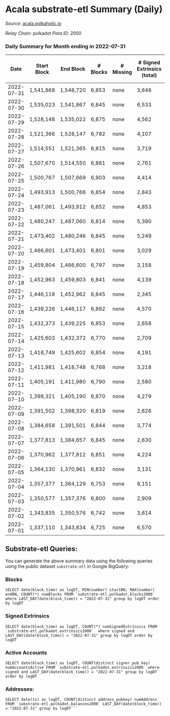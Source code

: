 # Acala substrate-etl Summary (Daily)

_Source_: [acala.polkaholic.io](https://acala.polkaholic.io)

*Relay Chain*: polkadot
*Para ID*: 2000



### Daily Summary for Month ending in 2022-07-31


| Date | Start Block | End Block | # Blocks | # Missing | # Signed Extrinsics (total) | # Active Accounts | # Addresses with Balances | # Events | # Transfers | # XCM Transfers In | # XCM Transfers Out |
| ---- | ----------- | --------- | -------- | --------- | --------------------------- | ----------------- | ------------------------- | -------- | ----------- | ------------------ | ------------------- |
| 2022-07-31 | 1,541,868 | 1,548,720 | 6,853 | none  | 3,648 | 902 | 161,095 | 90,487 | 11,483 ($3,482,033) | 153 ($367,437) | 111 ($116,781) |
| 2022-07-30 | 1,535,023 | 1,541,867 | 6,845 | none  | 6,533 | 1,079 | 161,012 | 111,406 | 14,452 ($3,906,112) | 175 ($273,381) | 122 ($338,401) |
| 2022-07-29 | 1,528,148 | 1,535,022 | 6,875 | none  | 4,562 | 1,060 | 160,928 | 98,032 | 12,766 ($4,686,350) | 134 ($174,038) | 123 ($283,395) |
| 2022-07-28 | 1,521,366 | 1,528,147 | 6,782 | none  | 4,107 | 1,010 | 160,836 | 92,895 | 11,925 ($4,170,530) | 126 ($163,524) | 97 ($365,414) |
| 2022-07-27 | 1,514,551 | 1,521,365 | 6,815 | none  | 3,719 | 686 | 160,758 | 87,300 | 11,165 ($2,887,721) | 152 ($223,490) | 57 ($183,407) |
| 2022-07-26 | 1,507,670 | 1,514,550 | 6,881 | none  | 2,761 | 720 | 160,687 | 80,176 | 10,132 ($12,940,605) | 130 ($89,029.11) | 55 ($121,147) |
| 2022-07-25 | 1,500,767 | 1,507,669 | 6,903 | none  | 4,414 | 798 | 160,600 | 92,123 | 11,803 ($2,496,949) | 114 ($188,310) | 57 ($165,086) |
| 2022-07-24 | 1,493,913 | 1,500,766 | 6,854 | none  | 2,843 | 684 | 160,590 | 80,838 | 10,303 ($1,892,264) | 124 ($142,429) | 76 ($239,662) |
| 2022-07-23 | 1,487,061 | 1,493,912 | 6,852 | none  | 4,853 | 663 | 160,503 | 95,598 | 12,453 ($4,570,778) | 128 ($335,508) | 62 ($1,755,366) |
| 2022-07-22 | 1,480,247 | 1,487,060 | 6,814 | none  | 5,390 | 1,235 | 160,428 | 103,682 | 13,838 ($14,473,084) | 194 ($1,880,326) | 100 ($337,334) |
| 2022-07-21 | 1,473,402 | 1,480,246 | 6,845 | none  | 5,249 | 715 | 160,360 | 97,467 | 12,617 ($2,903,997) | 147 ($194,178) | 79 ($171,180) |
| 2022-07-20 | 1,466,601 | 1,473,401 | 6,801 | none  | 3,029 | 794 | 160,282 | 82,619 | 10,446 ($3,358,464) | 164 ($499,012) | 117 ($516,095) |
| 2022-07-19 | 1,459,804 | 1,466,600 | 6,797 | none  | 3,158 | 877 | 160,215 | 83,563 | 10,542 ($2,713,809) | 188 ($489,866) | 95 ($412,876) |
| 2022-07-18 | 1,452,963 | 1,459,803 | 6,841 | none  | 4,139 | 836 | 160,122 | 91,538 | 11,825 ($2,046,022) | 142 ($177,820) | 110 ($171,865) |
| 2022-07-17 | 1,446,118 | 1,452,962 | 6,845 | none  | 2,345 | 709 | 160,075 | 76,504 | 9,560 ($1,843,017) | 122 ($135,692) | 58 ($111,362) |
| 2022-07-16 | 1,439,226 | 1,446,117 | 6,892 | none  | 4,570 | 632 | 160,018 | 94,002 | 12,127 ($1,462,032) | 138 ($118,989) | 74 ($202,901) |
| 2022-07-15 | 1,432,373 | 1,439,225 | 6,853 | none  | 2,658 | 705 | 159,945 | 79,982 | 10,119 ($5,482,667) | 158 ($1,974,704) | 69 ($1,946,534) |
| 2022-07-14 | 1,425,603 | 1,432,372 | 6,770 | none  | 2,709 | 761 | 159,869 | 80,349 | 10,068 ($1,905,275) | 168 ($136,862) | 71 ($144,833) |
| 2022-07-13 | 1,418,749 | 1,425,602 | 6,854 | none  | 4,191 | 822 | 159,790 | 92,353 | 11,855 ($1,810,020) | 213 ($231,633) | 77 ($255,262) |
| 2022-07-12 | 1,411,981 | 1,418,748 | 6,768 | none  | 3,218 | 951 | 159,707 | 85,490 | 10,885 ($2,291,596) | 249 ($181,545) | 72 ($807,831) |
| 2022-07-11 | 1,405,191 | 1,411,980 | 6,790 | none  | 2,580 | 712 | 159,631 | 77,934 | 9,781 ($2,480,463) | 147 ($612,987) | 65 ($132,435) |
| 2022-07-10 | 1,398,321 | 1,405,190 | 6,870 | none  | 4,279 | 601 | 159,555 | 89,443 | 11,392 ($1,025,188) | 145 ($113,885) | 45 ($130,701) |
| 2022-07-09 | 1,391,502 | 1,398,320 | 6,819 | none  | 2,626 | 665 | 159,500 | 78,202 | 9,756 ($1,446,645) | 111 ($134,214) | 55 ($71,117.73) |
| 2022-07-08 | 1,384,658 | 1,391,501 | 6,844 | none  | 3,774 | 682 | 159,426 | 86,604 | 10,891 ($2,039,628) | 132 ($333,624) | 53 ($518,126) |
| 2022-07-07 | 1,377,813 | 1,384,657 | 6,845 | none  | 2,630 | 799 | 159,339 | 79,491 | 9,990 ($1,478,695) | 167 ($371,413) | 57 ($268,261) |
| 2022-07-06 | 1,370,962 | 1,377,812 | 6,851 | none  | 4,224 | 785 | 159,264 | 89,986 | 11,405 ($1,460,877) | 127 ($97,879.11) | 50 ($181,883) |
| 2022-07-05 | 1,364,130 | 1,370,961 | 6,832 | none  | 3,131 | 876 | 159,139 | 83,906 | 10,691 ($1,917,819) | 148 ($188,207) | 44 ($121,199) |
| 2022-07-04 | 1,357,377 | 1,364,129 | 6,753 | none  | 8,151 | 3,278 | 159,037 | 130,308 | 15,630 ($7,328,523) | 118 ($258,590) | 43 ($178,180) |
| 2022-07-03 | 1,350,577 | 1,357,376 | 6,800 | none  | 2,909 | 804 | 161,262 | 81,471 | 10,239 ($2,057,803) | 112 ($117,560) | 50 ($82,807.87) |
| 2022-07-02 | 1,343,835 | 1,350,576 | 6,742 | none  | 3,614 | 1,012 | 161,163 | 88,172 | 11,495 ($2,771,415) | 170 ($219,056) | 79 ($384,805) |
| 2022-07-01 | 1,337,110 | 1,343,834 | 6,725 | none  | 6,570 | 1,317 | 161,010 | 110,542 | 14,659 ($3,264,473) | 170 ($615,406) | 84 ($501,773) |

## Substrate-etl Queries:
You can generate the above summary data using the following queries using the public dataset `substrate-etl` in Google BigQuery:


### Blocks
```
SELECT date(block_time) as logDT, MIN(number) startBN, MAX(number) endBN, COUNT(*) numBlocks FROM `substrate-etl.polkadot.blocks2000`  where LAST_DAY(date(block_time)) = "2022-07-31" group by logDT order by logDT
```


### Signed Extrinsics
```
SELECT date(block_time) as logDT, COUNT(*) numSignedExtrinsics FROM `substrate-etl.polkadot.extrinsics2000`  where signed and LAST_DAY(date(block_time)) = "2022-07-31" group by logDT order by logDT
```


### Active Accounts
```
SELECT date(block_time) as logDT, COUNT(distinct signer_pub_key) numAccountsActive FROM `substrate-etl.polkadot.extrinsics2000` where signed and LAST_DAY(date(block_time)) = "2022-07-31" group by logDT order by logDT
```


### Addresses:
```
SELECT date(ts) as logDT, COUNT(distinct address_pubkey) numAddress FROM `substrate-etl.polkadot.balances2000` LAST_DAY(date(block_time)) = "2022-07-31" group by logDT```

